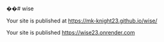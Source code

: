 ��# wise

 Your site is published at https://mk-knight23.github.io/wise/
 
 Your site is published  https://wise23.onrender.com
